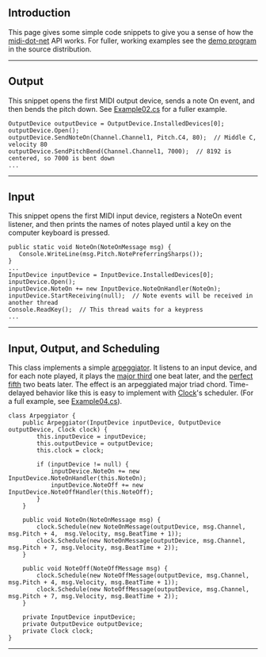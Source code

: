 ## Introduction ##

This page gives some simple code snippets to give you a sense of how the [midi-dot-net](http://code.google.com/p/midi-dot-net/) API works.  For fuller, working examples see the [demo program](http://code.google.com/p/midi-dot-net/source/browse/trunk#trunk/MidiExamples) in the source distribution.


---


## Output ##

This snippet opens the first MIDI output device, sends a note On event, and then bends the pitch down.  See [Example02.cs](http://code.google.com/p/midi-dot-net/source/browse/trunk/MidiExamples/Example02.cs) for a fuller example.
```
OutputDevice outputDevice = OutputDevice.InstalledDevices[0];
outputDevice.Open();
outputDevice.SendNoteOn(Channel.Channel1, Pitch.C4, 80);  // Middle C, velocity 80
outputDevice.SendPitchBend(Channel.Channel1, 7000);  // 8192 is centered, so 7000 is bent down
...
```


---


## Input ##

This snippet opens the first MIDI input device, registers a NoteOn event listener, and then prints the names of notes played until a key on the computer keyboard is pressed.

```
public static void NoteOn(NoteOnMessage msg) {
   Console.WriteLine(msg.Pitch.NotePreferringSharps());
}
...
InputDevice inputDevice = InputDevice.InstalledDevices[0];
inputDevice.Open();
inputDevice.NoteOn += new InputDevice.NoteOnHandler(NoteOn);
inputDevice.StartReceiving(null);  // Note events will be received in another thread
Console.ReadKey();  // This thread waits for a keypress
...
```


---


## Input, Output, and Scheduling ##

This class implements a simple [arpeggiator](http://en.wikipedia.org/wiki/Arpeggiator).  It listens to an input device, and for each note played, it plays the [major third](http://en.wikipedia.org/wiki/Major_third) one beat later, and the [perfect fifth](http://en.wikipedia.org/wiki/Perfect_fifth) two beats later.  The effect is an arpeggiated major triad chord.  Time-delayed behavior like this is easy to implement with [Clock](http://code.google.com/p/midi-dot-net/source/browse/trunk/Midi/Clock.cs)'s scheduler.  (For a full example, see [Example04.cs](http://code.google.com/p/midi-dot-net/source/browse/trunk/MidiExamples/Example04.cs)).

```
class Arpeggiator {
    public Arpeggiator(InputDevice inputDevice, OutputDevice outputDevice, Clock clock) {
        this.inputDevice = inputDevice;
        this.outputDevice = outputDevice;
        this.clock = clock;

        if (inputDevice != null) {
            inputDevice.NoteOn += new InputDevice.NoteOnHandler(this.NoteOn);
            inputDevice.NoteOff += new InputDevice.NoteOffHandler(this.NoteOff);
        }
    }

    public void NoteOn(NoteOnMessage msg) {
        clock.Schedule(new NoteOnMessage(outputDevice, msg.Channel, msg.Pitch + 4,  msg.Velocity, msg.BeatTime + 1));
        clock.Schedule(new NoteOnMessage(outputDevice, msg.Channel, msg.Pitch + 7, msg.Velocity, msg.BeatTime + 2));
    }

    public void NoteOff(NoteOffMessage msg) {
        clock.Schedule(new NoteOffMessage(outputDevice, msg.Channel, msg.Pitch + 4, msg.Velocity, msg.BeatTime + 1));
        clock.Schedule(new NoteOffMessage(outputDevice, msg.Channel, msg.Pitch + 7, msg.Velocity, msg.BeatTime + 2));
    }

    private InputDevice inputDevice;
    private OutputDevice outputDevice;
    private Clock clock;
}
```


---
